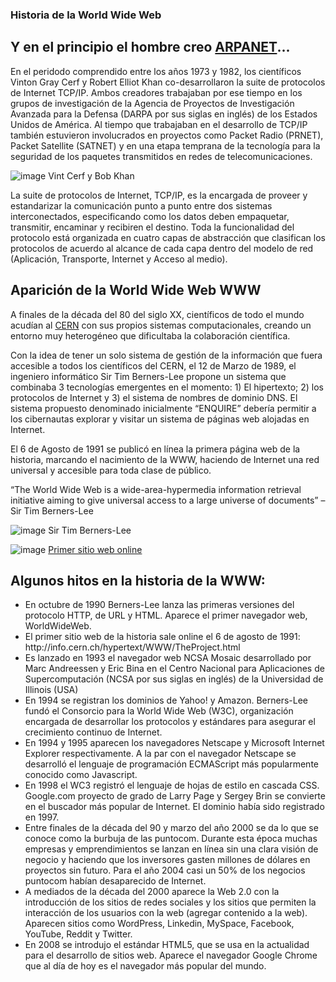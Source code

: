 ### Historia de la World Wide Web

## Y en el principio el hombre creo [ARPANET](https://es.wikipedia.org/wiki/ARPANET)...

En el peridodo comprendido entre los años 1973 y 1982, los científicos Vinton Gray Cerf y Robert Elliot Khan co-desarrollaron la suite de protocolos de Internet TCP/IP. Ambos creadores trabajaban por ese tiempo en los grupos de investigación de la Agencia de Proyectos de Investigación Avanzada para la Defensa (DARPA por sus siglas en inglés) de los Estados Unidos de América. Al tiempo que trabajaban en el desarrollo de TCP/IP también estuvieron involucrados en proyectos como Packet Radio (PRNET), Packet Satellite (SATNET) y en una etapa temprana de la tecnología para la seguridad de los paquetes transmitidos en redes de telecomunicaciones.

![image](https://github.com/camilocorreaUdeA/Programacion_Web_2023_2/assets/42076547/1e225bf6-2207-4a52-b7f6-57cf7ec8677f)
Vint Cerf y Bob Khan

La suite de protocolos de Internet, TCP/IP, es la encargada de proveer y estandarizar la comunicación punto a punto entre dos sistemas interconectados, especificando como los datos deben empaquetar, transmitir, encaminar y recibiren el destino. Toda la funcionalidad del protocolo está organizada en cuatro capas de abstracción que clasifican los protocolos de acuerdo al alcance de cada capa dentro del modelo de red (Aplicación, Transporte, Internet y Acceso al medio).

## Aparición de la World Wide Web WWW

A finales de la década del 80 del siglo XX, científicos de todo el mundo acudían al [CERN](https://es.wikipedia.org/wiki/Organizaci%C3%B3n_Europea_para_la_Investigaci%C3%B3n_Nuclear) con sus propios sistemas computacionales, creando un entorno muy heterogéneo que dificultaba la colaboración científica.

Con la idea de tener un solo sistema de gestión de la información que fuera accesible a todos los científicos del CERN, el 12 de Marzo de 1989, el ingeniero informático Sir Tim Berners-Lee propone un sistema que combinaba 3 tecnologías emergentes en el momento: 1) El hipertexto; 2) los protocolos de Internet y 3) el sistema de nombres de dominio DNS. El sistema propuesto denominado inicialmente “ENQUIRE” debería permitir a los cibernautas explorar y visitar un sistema de páginas web alojadas en Internet.

El 6 de Agosto de 1991 se publicó en línea la primera página web de la historia, marcando el nacimiento de la WWW, haciendo de Internet una red universal y accesible para toda clase de público.

“The World Wide Web is a wide-area-hypermedia information retrieval initiative aiming to give universal access to a large universe of documents” – Sir Tim Berners-Lee

![image](https://github.com/camilocorreaUdeA/Programacion_Web_2023_2/assets/42076547/dde05634-a3c0-45cd-ad7b-85aced8f9349)
Sir Tim Berners-Lee

![image](https://github.com/camilocorreaUdeA/Programacion_Web_2023_2/assets/42076547/f975d32f-7de2-4c08-a575-bb351318b263)
[Primer sitio web online](http://info.cern.ch/hypertext/WWW/TheProject.html)

## Algunos hitos en la historia de la WWW:
<ul>
<li>En octubre de 1990 Berners-Lee lanza las primeras versiones del protocolo HTTP, de URL y HTML. Aparece el primer navegador web, WorldWideWeb.</li>
<li>El primer sitio web de la historia sale online el 6 de agosto de 1991: http://info.cern.ch/hypertext/WWW/TheProject.html</li>
<li>Es lanzado en 1993 el navegador web NCSA Mosaic desarrollado por Marc Andreessen y Eric Bina en el Centro Nacional para Aplicaciones de Supercomputación (NCSA por sus siglas en inglés) de la Universidad de Illinois (USA)</li> 
<li>En 1994 se registran los dominios de Yahoo! y Amazon. Berners-Lee fundó el Consorcio para la World Wide Web (W3C), organización encargada de desarrollar los protocolos y estándares para asegurar el crecimiento continuo de Internet.</li>
<li>En 1994 y 1995 aparecen los navegadores Netscape y Microsoft Internet Explorer respectivamente. A la par con el navegador Netscape se desarrolló el lenguaje de programación ECMAScript más popularmente conocido como Javascript.</li>
<li>En 1998 el WC3 registró el lenguaje de hojas de estilo en cascada CSS. Google.com proyecto de grado de Larry Page y Sergey Brin se convierte en el buscador más popular de Internet. El dominio había sido registrado en 1997.</li>
<li>Entre finales de la década del 90 y marzo del año 2000 se da lo que se conoce como la burbuja de las puntocom. Durante esta época muchas empresas y emprendimientos se lanzan en línea sin una clara visión de negocio y haciendo que los inversores gasten millones de dólares en proyectos sin futuro. Para el año 2004 casi un 50% de los negocios puntocom habían desaparecido de Internet.</li>
<li>A mediados de la década del 2000 aparece la Web 2.0 con la introducción de los sitios de redes sociales y los sitios que permiten la interacción de los usuarios con la web (agregar contenido a la web). Aparecen sitios como WordPress, Linkedin, MySpace, Facebook, YouTube, Reddit y Twitter.</li>
<li>En 2008 se introdujo el estándar HTML5, que se usa en la actualidad para el desarrollo de sitios web. Aparece el navegador Google Chrome que al día de hoy es el navegador más popular del mundo.</li>
</ul>




